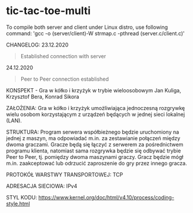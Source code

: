 # tic-tac-toe-multi
To compile both server and client under Linux distro, use following command: 'gcc -o (server/client)-W strmap.c -pthread (server.c/client.c)'

CHANGELOG:
23.12.2020
>Established connection with server

24.12.2020
>Peer to Peer connection established

KONSPEKT - 
Gra w kółko i krzyżyk w trybie wieloosobowym
Jan Kuliga, Krzysztof Bera, Konrad Sikora

ZAŁOŻENIA:
Gra w kółko i krzyżyk umożliwiająca jednoczesną rozgrywkę wielu osobom korzystającym z urządzeń będących w jednej sieci lokalnej (LAN).

STRUKTURA:
Program serwera współbieżnego będzie uruchomiony na jednej z maszyn, ma odpowiadać m.in. za zestawianie połączeń między dwoma graczami. 
 Gracze będą się łączyć z serwerem za pośrednictwem programu klienta, natomiast sama rozgrywka będzie się odbywać trybie Peer to Peer, tj. pomiędzy dwoma maszynami graczy. Gracz będzie mógł m.in. zaakceptować lub odrzucić zaproszenie do gry przez innego gracza.

PROTOKÓŁ WARSTWY TRANSPORTOWEJ:
TCP 

ADRESACJA SIECIOWA:
IPv4

STYL KODU:
https://www.kernel.org/doc/html/v4.10/process/coding-style.html
